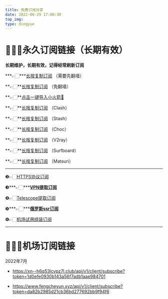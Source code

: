 ```yaml
---
title: 免费订阅分享
date: 2022-06-29 17:00:30
top_img:
type: dingyue
---
```


# 🎉🎉🎉永久订阅链接（长期有效）

**长期维护，长期有效，记得经常刷新订阅**

**\*👉🏻\**\*[长按复制订阅](https://raw.githubusercontent.com/Jsnzkpg/Jsnzkpg/Jsnzkpg/Jsnzkpg) （需要先翻墙）

\**\*👉🏻\**\*[长按复制订阅](https://pastebin.com/raw/GxR5pELe) （免翻墙）

\**\*👉🏻\**\*[点击一键导入小火箭🚀](https://suo.yt/KNhIueu)

\**\*👉🏻\**\*[长按复制订阅](https://api.v1.mk/sub?target=clash&url=https%3A%2F%2Fpastebin.com%2Fraw%2FGxR5pELe&insert=false&config=https%3A%2F%2Fraw.githubusercontent.com%2Flhl77%2Fsub-ini%2Fmain%2Ftsutsu-mini-gfw.ini&emoji=true&list=false&udp=false&tfo=false&expand=true&scv=false&fdn=false&new_name=true) （Clash）

\**\*👉🏻\**\*[长按复制订阅](https://api.v1.mk/sub?target=clash&url=https%3A%2F%2Fpastebin.com%2Fraw%2FGxR5pELe&insert=false&config=https%3A%2F%2Fraw.githubusercontent.com%2Flhl77%2Fsub-ini%2Fmain%2Ftsutsu-mini-gfw.ini&emoji=true&list=false&udp=false&tfo=false&expand=true&scv=false&fdn=false&new_name=true) （Stash）

\**\*👉🏻\**\*[长按复制订阅](https://api.v1.mk/sub?target=clash&url=https%3A%2F%2Fpastebin.com%2Fraw%2FGxR5pELe&insert=false&config=https%3A%2F%2Fraw.githubusercontent.com%2Flhl77%2Fsub-ini%2Fmain%2Ftsutsu-mini-gfw.ini&emoji=true&list=false&udp=false&tfo=false&expand=true&scv=false&fdn=false&new_name=true) （Choc）

\**\*👉🏻\**\*[长按复制订阅](https://api.v1.mk/sub?target=mixed&url=https%3A%2F%2Fpastebin.com%2Fraw%2FGxR5pELe&insert=false&config=https%3A%2F%2Fraw.githubusercontent.com%2Flhl77%2Fsub-ini%2Fmain%2Ftsutsu-mini-gfw.ini&emoji=true&list=false&udp=false&tfo=false&expand=true&scv=false&fdn=false) （V2ray）

\**\*👉🏻\**\*[长按复制订阅](https://api.v1.mk/sub?target=surfboard&url=https%3A%2F%2Fpastebin.com%2Fraw%2FGxR5pELe&insert=false&config=https%3A%2F%2Fraw.githubusercontent.com%2Flhl77%2Fsub-ini%2Fmain%2Ftsutsu-mini-gfw.ini&emoji=true&list=false&udp=false&tfo=false&expand=true&scv=false&fdn=false) （Surfboard）

\**\*👉🏻\**\*[长按复制订阅](https://pastebin.com/raw/GxR5pELe) （Matsuri）

------------------------------------

❷👉🏻[HTTPS协议订阅](https://yamcode.com/raw/fgkhzshpk0)

❸***👉🏻***[**VPN提取订阅**](https://yamcode.com/raw/dje2dvwcvp)

❹👉🏻[Telescope提取订阅](https://yamcode.com/raw/tddz7wh1kg)

❺***👉🏻***[**俄罗斯ssr订阅**](https://yamcode.com/raw/zgcxaw3dto)

❻👉🏻[机场试用组装订阅](https://yamcode.com/raw/xbhdsufoqh)

--------------------------

# 🎉🎉🎉机场订阅链接
2022年7月
- https://xn--h6q53lcvpz7l.club/api/v1/client/subscribe?token=1d0efe0930b143a56f7adb1aae984701

- https://www.fengcheyun.xyz/api/v1/client/subscribe?token=da82b2985d21cb36bd277692bb9f94f6
